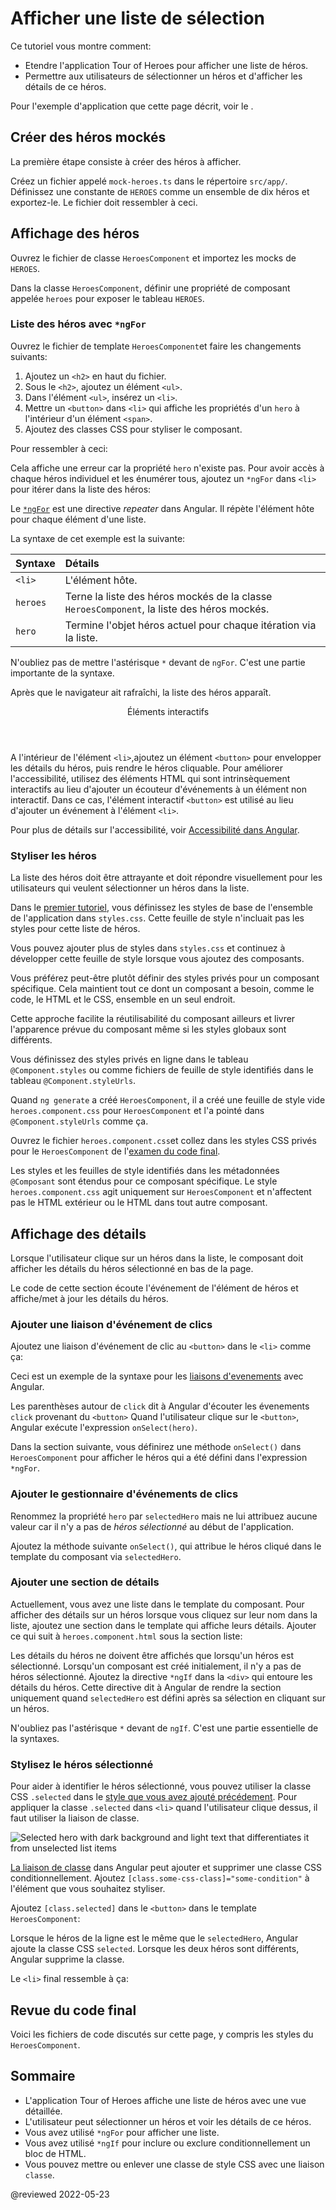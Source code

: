 # Afficher une liste de sélection

Ce tutoriel vous montre comment:

* Etendre l'application Tour of Heroes pour afficher une liste de héros.
* Permettre aux utilisateurs de sélectionner un héros et d'afficher les détails de ce héros.

<div class="alert is-helpful">

Pour l'exemple d'application que cette page décrit, voir le <live-example></live-example>.

</div>

## Créer des héros mockés

La première étape consiste à créer des héros à afficher.

Créez un fichier appelé `mock-heroes.ts` dans le répertoire `src/app/`.
Définissez une constante de `HEROES` comme un ensemble de dix héros et exportez-le.
Le fichier doit ressembler à ceci.

<code-example header="src/app/mock-heroes.ts" path="toh-pt2/src/app/mock-heroes.ts"></code-example>

## Affichage des héros

Ouvrez le fichier de classe `HeroesComponent` et importez les mocks de `HEROES`.

<code-example header="src/app/heroes/heroes.component.ts (import HEROES)" path="toh-pt2/src/app/heroes/heroes.component.ts" region="import-heroes"></code-example>

Dans la classe `HeroesComponent`, définir une propriété de composant appelée `heroes` pour exposer le tableau `HEROES`.

<code-example header="src/app/heroes/heroes.component.ts" path="toh-pt2/src/app/heroes/heroes.component.ts" region="component"></code-example>

### Liste des héros avec `*ngFor`

Ouvrez le fichier de template `HeroesComponent`et faire les changements suivants:

1.  Ajoutez un `<h2>` en haut du fichier.
2.  Sous le `<h2>`, ajoutez un élément `<ul>`.
3.  Dans l'élément `<ul>`, insérez un `<li>`.
4.  Mettre un `<button>` dans `<li>` qui affiche les propriétés d'un `hero` à l'intérieur d'un élément `<span>`.
5.  Ajoutez des classes CSS pour styliser le composant.

Pour ressembler à ceci:

<code-example header="heroes.component.html (heroes template)" path="toh-pt2/src/app/heroes/heroes.component.1.html" region="list"></code-example>

Cela affiche une erreur car la propriété `hero` n'existe pas.
Pour avoir accès à chaque héros individuel et les énumérer tous, ajoutez un `*ngFor` dans `<li>` pour itérer dans la liste des héros:

<code-example path="toh-pt2/src/app/heroes/heroes.component.1.html" region="li"></code-example>

Le [`*ngFor`](guide/built-in-directives#ngFor) est une directive *repeater* dans Angular.
Il répète l'élément hôte pour chaque élément d'une liste.

La syntaxe de cet exemple est la suivante:

| Syntaxe   | Détails |
|:---      |:---     |
| `<li>`   | L'élément hôte.                                                                  |
| `heroes` | Terne la liste des héros mockés de la classe `HeroesComponent`, la liste des héros mockés. |
| `hero`   | Termine l'objet héros actuel pour chaque itération via la liste.            |

<div class="alert is-important">

N'oubliez pas de mettre l'astérisque `*` devant de `ngFor`.
C'est une partie importante de la syntaxe.

</div>

Après que le navigateur ait rafraîchi, la liste des héros apparaît.

<div class="callout is-helpful">

<header>Éléments interactifs</header>

A l'intérieur de l'élément `<li>`,ajoutez un élément `<button>` pour envelopper les détails du héros, puis rendre le héros cliquable. Pour améliorer l'accessibilité, utilisez des éléments HTML qui sont intrinsèquement interactifs au lieu d'ajouter un écouteur d'événements à un élément non interactif. Dans ce cas, l'élément interactif `<button>` est utilisé au lieu d'ajouter un événement à l'élément `<li>`.

Pour plus de détails sur l'accessibilité, voir [Accessibilité dans Angular](guide/accessibility).

</div>

<a id="styles"></a>

### Styliser les héros

La liste des héros doit être attrayante et doit répondre visuellement pour les utilisateurs qui veulent 
sélectionner un héros dans la liste.

Dans le [premier tutoriel](tutorial/toh-pt0#app-wide-styles), vous définissez les styles de base de l'ensemble de l'application dans `styles.css`.
Cette feuille de style n'incluait pas les styles pour cette liste de héros.

Vous pouvez ajouter plus de styles dans `styles.css` et continuez à développer cette feuille de style lorsque vous ajoutez des composants.

Vous préférez peut-être plutôt définir des styles privés pour un composant spécifique. Cela maintient tout ce dont un composant a besoin, comme le code, le HTML et le CSS, ensemble en un seul endroit.

Cette approche facilite la réutilisabilité du composant ailleurs et livrer l'apparence prévue du composant même si les styles globaux sont différents.

Vous définissez des styles privés en ligne dans le tableau `@Component.styles` ou comme fichiers de feuille de style identifiés dans le tableau `@Component.styleUrls`.

Quand `ng generate` a créé `HeroesComponent`, il a créé une feuille de style vide `heroes.component.css` pour `HeroesComponent` et l'a pointé dans `@Component.styleUrls` comme ça.

<code-example header="src/app/heroes/heroes.component.ts (@Component)" path="toh-pt2/src/app/heroes/heroes.component.ts" region="metadata"></code-example>

Ouvrez le fichier `heroes.component.css`et collez dans les styles CSS privés pour le `HeroesComponent` de l'[examen du code final](#final-code-review).

<div class="alert is-important">

Les styles et les feuilles de style identifiés dans les métadonnées `@Composant` sont étendus pour ce composant spécifique.
Le style `heroes.component.css` agit uniquement sur `HeroesComponent` et n'affectent pas le HTML extérieur ou le HTML dans tout autre composant.

</div>

## Affichage des détails

Lorsque l'utilisateur clique sur un héros dans la liste, le composant doit afficher les détails du héros sélectionné en bas de la page.

Le code de cette section écoute l'événement de l'élément de héros et affiche/met à jour les détails du héros.

### Ajouter une liaison d'événement de clics

Ajoutez une liaison d'événement de clic au `<button>` dans le `<li>` comme ça:

<code-example header="heroes.component.html (template excerpt)" path="toh-pt2/src/app/heroes/heroes.component.1.html" region="selectedHero-click"></code-example>

Ceci est un exemple de la syntaxe pour les [liaisons d'evenements](guide/event-binding) avec Angular.

Les parenthèses autour de `click` dit à Angular d'écouter les évenements `click`  provenant du `<button>`
Quand l'utilisateur clique sur le `<button>`, Angular exécute l'expression `onSelect(hero)`.

Dans la section suivante, vous définirez une méthode `onSelect()` dans `HeroesComponent` pour afficher le héros qui a été défini dans l'expression `*ngFor`.

### Ajouter le gestionnaire d'événements de clics

Renommez la propriété `hero` par `selectedHero` mais ne lui attribuez aucune valeur car il n'y a pas de *héros sélectionné* au début de l'application.

Ajoutez la méthode suivante `onSelect()`, qui attribue le héros cliqué dans le template du composant via `selectedHero`.

<code-example header="src/app/heroes/heroes.component.ts (onSelect)" path="toh-pt2/src/app/heroes/heroes.component.ts" region="on-select"></code-example>

### Ajouter une section de détails

Actuellement, vous avez une liste dans le template du composant.
Pour afficher des détails sur un héros lorsque vous cliquez sur leur nom dans la liste, ajoutez une section
dans le template qui affiche leurs détails.
Ajouter ce qui suit à `heroes.component.html` sous la section liste:

<code-example header="heroes.component.html (selected hero details)" path="toh-pt2/src/app/heroes/heroes.component.html" region="selectedHero-details"></code-example>

Les détails du héros ne doivent être affichés que lorsqu'un héros est sélectionné. Lorsqu'un composant est créé initialement, il n'y a pas de héros sélectionné. Ajoutez la directive `*ngIf` dans la `<div>` qui entoure les détails du héros. Cette directive dit à Angular de rendre la section uniquement quand `selectedHero` est défini après sa sélection en cliquant sur un héros.

<div class="alert is-important">

N'oubliez pas l'astérisque `*` devant de `ngIf`.
C'est une partie essentielle de la syntaxes.

</div>

### Stylisez le héros sélectionné

Pour aider à identifier le héros sélectionné, vous pouvez utiliser la classe CSS `.selected` dans le [style que vous avez ajouté précédement](#styles).
Pour appliquer la classe `.selected` dans `<li>` quand l'utilisateur clique dessus, il faut utiliser la liaison de classe.

<div class="lightbox">

<img alt="Selected hero with dark background and light text that differentiates it from unselected list items" src="generated/images/guide/toh/heroes-list-selected.png">

</div>

[La liaison de classe](guide/class-binding) dans Angular peut ajouter et supprimer une classe CSS conditionnellement.
Ajoutez `[class.some-css-class]="some-condition"` à l'élément que vous souhaitez styliser.

Ajoutez `[class.selected]` dans le `<button>` dans le template `HeroesComponent`:

<code-example header="heroes.component.html (toggle the 'selected' CSS class)" path="toh-pt2/src/app/heroes/heroes.component.1.html" region="class-selected"></code-example>

Lorsque le héros de la ligne est le même que le `selectedHero`, Angular ajoute la classe CSS `selected`.
Lorsque les deux héros sont différents, Angular supprime la classe.

Le `<li>` final ressemble à ça:

<code-example header="heroes.component.html (list item hero)" path="toh-pt2/src/app/heroes/heroes.component.html" region="li"></code-example>

<a id="final-code-review"></a>

## Revue du code final

Voici les fichiers de code discutés sur cette page, y compris les styles du `HeroesComponent`.

<code-tabs>
    <code-pane header="src/app/mock-heroes.ts" path="toh-pt2/src/app/mock-heroes.ts"></code-pane>
    <code-pane header="src/app/heroes/heroes.component.ts" path="toh-pt2/src/app/heroes/heroes.component.ts"></code-pane>
    <code-pane header="src/app/heroes/heroes.component.html" path="toh-pt2/src/app/heroes/heroes.component.html"></code-pane>
    <code-pane header="src/app/heroes/heroes.component.css" path="toh-pt2/src/app/heroes/heroes.component.css"></code-pane>
</code-tabs>

## Sommaire

*   L'application Tour of Heroes affiche une liste de héros avec une vue détaillée.
*   L'utilisateur peut sélectionner un héros et voir les détails de ce héros.
*   Vous avez utilisé `*ngFor` pour afficher une liste.
*   Vous avez utilisé `*ngIf` pour inclure ou exclure conditionnellement un bloc de HTML.
*   Vous pouvez mettre ou enlever une classe de style CSS avec une liaison `classe`.

@reviewed 2022-05-23
